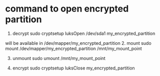 


command to open encrypted partition
===================================
1. decrypt
    sudo cryptsetup luksOpen /dev/sda1 my_encrypted_partition

will be available in /dev/mapper/my_encrypted_partition
2. mount
    sudo mount /dev/mapper/my_encrypted_partition /mnt/my_mount_point

3. unmount
    sudo umount /mnt/my_mount_point

4. encrypt
    sudo cryptsetup luksClose my_encrypted_partition


